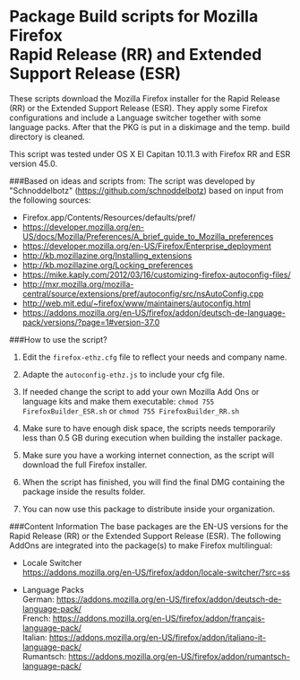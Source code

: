 # Package Build scripts for Mozilla Firefox <br/> Rapid Release (RR) and Extended Support Release (ESR)

These scripts download the Mozilla Firefox installer for the Rapid Release (RR) or the Extended Support Release (ESR). They apply some Firefox configurations and include a Language switcher together with some language packs. After that the PKG is put in a diskimage and the temp. build directory is cleaned.

This script was tested under OS X El Capitan 10.11.3 with Firefox RR and ESR version 45.0.


###Based on ideas and scripts from:
The script was developed by "Schnoddelbotz" (https://github.com/schnoddelbotz) 
based on input from the following sources:

- Firefox.app/Contents/Resources/defaults/pref/
- https://developer.mozilla.org/en-US/docs/Mozilla/Preferences/A_brief_guide_to_Mozilla_preferences
- https://developer.mozilla.org/en-US/Firefox/Enterprise_deployment
- http://kb.mozillazine.org/Installing_extensions
- http://kb.mozillazine.org/Locking_preferences
- https://mike.kaply.com/2012/03/16/customizing-firefox-autoconfig-files/
- http://mxr.mozilla.org/mozilla-central/source/extensions/pref/autoconfig/src/nsAutoConfig.cpp
- http://web.mit.edu/~firefox/www/maintainers/autoconfig.html
- https://addons.mozilla.org/en-US/firefox/addon/deutsch-de-language-pack/versions/?page=1#version-37.0

 
###How to use the script?

1.	Edit the `firefox-ethz.cfg` file to reflect your needs and company name.

2.	Adapte the `autoconfig-ethz.js` to include your cfg file.
	
3.	If needed change the script to add your own Mozilla Add Ons or language kits and make them executable:
	`chmod 755 FirefoxBuilder_ESR.sh` or `chmod 755 FirefoxBuilder_RR.sh`
	
4.	Make sure to have enough disk space, the scripts needs temporarily less than 0.5 GB during execution when building the installer package.

5.	Make sure you have a working internet connection, as the script will download the full Firefox installer.
	
6.	When the script has finished, you will find the final DMG containing the package inside the results folder.

7.	You can now use this package to distribute inside your organization.


###Content Information
The base packages are the EN-US versions for the Rapid Release (RR) or the Extended Support Release (ESR). The following AddOns are integrated into the package(s) to make Firefox multilingual:

- Locale Switcher <br/>
  https://addons.mozilla.org/en-US/firefox/addon/locale-switcher/?src=ss

- Language Packs <br/>
  German:	https://addons.mozilla.org/en-US/firefox/addon/deutsch-de-language-pack/ <br/>
  French:	https://addons.mozilla.org/en-US/firefox/addon/français-language-pack/ <br/>
  Italian:	https://addons.mozilla.org/en-US/firefox/addon/italiano-it-language-pack/ <br/>
  Rumantsch:	https://addons.mozilla.org/en-US/firefox/addon/rumantsch-language-pack/
